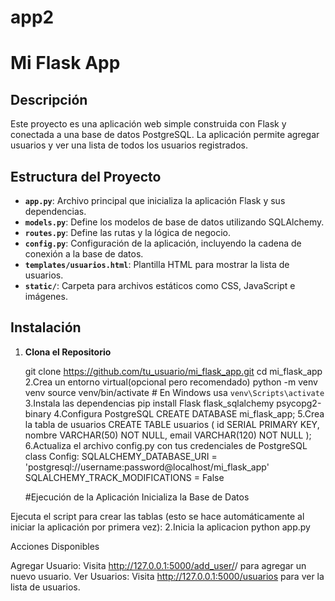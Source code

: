 # app2
# Mi Flask App

## Descripción

Este proyecto es una aplicación web simple construida con Flask y conectada a una base de datos PostgreSQL. La aplicación permite agregar usuarios y ver una lista de todos los usuarios registrados.

## Estructura del Proyecto

- **`app.py`**: Archivo principal que inicializa la aplicación Flask y sus dependencias.
- **`models.py`**: Define los modelos de base de datos utilizando SQLAlchemy.
- **`routes.py`**: Define las rutas y la lógica de negocio.
- **`config.py`**: Configuración de la aplicación, incluyendo la cadena de conexión a la base de datos.
- **`templates/usuarios.html`**: Plantilla HTML para mostrar la lista de usuarios.
- **`static/`**: Carpeta para archivos estáticos como CSS, JavaScript e imágenes.

## Instalación

1. **Clona el Repositorio**

   git clone https://github.com/tu_usuario/mi_flask_app.git
   cd mi_flask_app
2.Crea un entorno virtual(opcional pero recomendado)
python -m venv venv
source venv/bin/activate  # En Windows usa `venv\Scripts\activate`
3.Instala las dependencias
pip install Flask flask_sqlalchemy psycopg2-binary
4.Configura PostgreSQL
CREATE DATABASE mi_flask_app;
5.Crea la tabla de usuarios
CREATE TABLE usuarios (
  id SERIAL PRIMARY KEY,
  nombre VARCHAR(50) NOT NULL,
  email VARCHAR(120) NOT NULL
);
6.Actualiza el archivo config.py con tus credenciales de PostgreSQL
class Config:
    SQLALCHEMY_DATABASE_URI = 'postgresql://username:password@localhost/mi_flask_app'
    SQLALCHEMY_TRACK_MODIFICATIONS = False

   #Ejecución de la Aplicación
Inicializa la Base de Datos

Ejecuta el script para crear las tablas (esto se hace automáticamente al iniciar la aplicación por primera vez):
2.Inicia la aplicacion
python app.py

Acciones Disponibles

Agregar Usuario: Visita http://127.0.0.1:5000/add_user/<nombre>/<email> para agregar un nuevo usuario.
Ver Usuarios: Visita http://127.0.0.1:5000/usuarios para ver la lista de usuarios.

